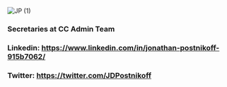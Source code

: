 ![JP (1)](https://user-images.githubusercontent.com/73400593/159867305-7f1dd01b-99ec-46dd-98cf-fed2cabd3579.jpeg)

### Secretaries at CC Admin Team

### Linkedin: https://www.linkedin.com/in/jonathan-postnikoff-915b7062/ 
### Twitter: https://twitter.com/JDPostnikoff 

